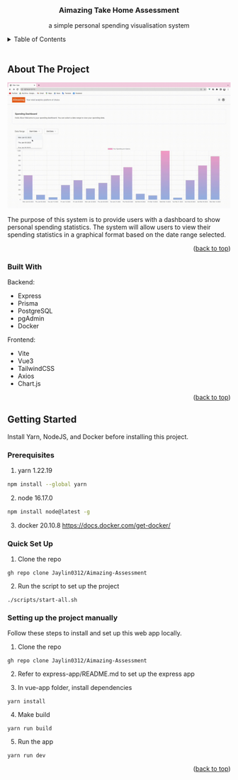 <a name="readme-top"></a>

<!-- PROJECT LOGO -->
<br />
<div align="center">

  <h3 align="center">Aimazing Take Home Assessment</h3>

  <p align="center">
  a simple personal spending visualisation system
  </p>
</div>

<!-- TABLE OF CONTENTS -->
<details>
  <summary>Table of Contents</summary>
  <ol>
    <li>
      <a href="#about-the-project">About The Project</a>
      <ul>
        <li><a href="#built-with">Built With</a></li>
      </ul>
    </li>
    <li>
      <a href="#getting-started">Getting Started</a>
      <ul>
        <li><a href="#prerequisites">Prerequisites</a></li>
        <li><a href="#installation">Installation</a></li>
      </ul>
    </li>
  </ol>
</details>
<br />
<!-- ABOUT THE PROJECT -->

## About The Project

![Product Name Screen Shot][project-recording]

The purpose of this system is to provide users with a dashboard to show personal spending statistics. The system will allow users to view their spending statistics in a graphical format based on the date range selected.

<p align="right">(<a href="#readme-top">back to top</a>)</p>

### Built With

Backend:

- Express
- Prisma
- PostgreSQL
- pgAdmin
- Docker

Frontend:

- Vite
- Vue3
- TailwindCSS
- Axios
- Chart.js

<p align="right">(<a href="#readme-top">back to top</a>)</p>

<!-- GETTING STARTED -->

## Getting Started

Install Yarn, NodeJS, and Docker before installing this project.

### Prerequisites

1. yarn 1.22.19

```sh
npm install --global yarn
```

2. node 16.17.0

```sh
npm install node@latest -g
```

3. docker 20.10.8
   https://docs.docker.com/get-docker/

### Quick Set Up

1. Clone the repo

```
gh repo clone Jaylin0312/Aimazing-Assessment
```

2. Run the script to set up the project

```
./scripts/start-all.sh
```

### Setting up the project manually

Follow these steps to install and set up this web app locally.

1. Clone the repo

```
gh repo clone Jaylin0312/Aimazing-Assessment
```

2. Refer to express-app/README.md to set up the express app

3. In vue-app folder, install dependencies

```
yarn install
```

4. Make build

```
yarn run build
```

5. Run the app

```
yarn run dev
```

<p align="right">(<a href="#readme-top">back to top</a>)</p>

[project-recording]: ./projectRecording.gif
